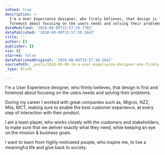 ```yaml
---
inFeed: true
description: >-
  I'm a User Experience designer, who firmly believes, that design is first and
  foremost about focusing on the users needs and solving their problems.
dateModified: '2018-08-09T15:57:29.770Z'
datePublished: '2018-08-09T15:57:30.564Z'
title: ''
author: []
publisher: {}
via: {}
starred: false
datePublishedOriginal: '2018-08-09T15:57:30.564Z'
sourcePath: _posts/2018-08-09-im-a-user-experience-designer-who-firmly-believes-that-de.md
_type: Blurb

---
```

I'm a User Experience designer, who firmly believes, that design is first and foremost about focusing on the users needs and solving their problems.

During my career I worked with great companies such as, Migros, NZZ, Mila, MCT, making sure to enable the best customer experience, at every step of interaction with their product.

I am a team player, who works closely with the customers and stakeholders, to make sure that we deliver exactly what they need, while keeping an eye on the mission & business goals.

I want to learn from highly motivated people, who inspire me, to live a meaningful life and give back to society.